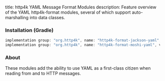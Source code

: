 title: http4k YAML Message Format Modules
description: Feature overview of the YAML http4k-format modules, several of which support auto-marshalling into data classes.

### Installation (Gradle)

```groovy
implementation group: "org.http4k", name: "http4k-format-jackson-yaml", version: "4.28.2.0"
implementation group: "org.http4k", name: "http4k-format-moshi-yaml", version: "4.28.2.0"
```

### About
These modules add the ability to use YAML as a first-class citizen when reading from and to HTTP messages. 

[http4k]: https://http4k.org
